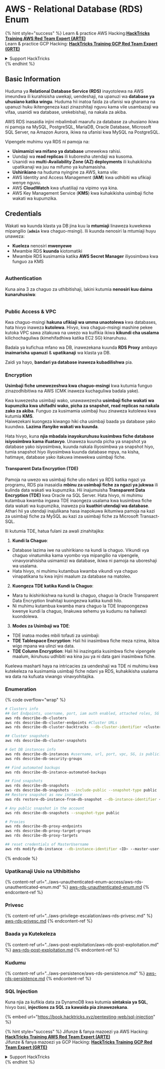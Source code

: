 # AWS - Relational Database (RDS) Enum

{% hint style="success" %}
Learn & practice AWS Hacking:<img src="../../../.gitbook/assets/image (1) (1) (1).png" alt="" data-size="line">[**HackTricks Training AWS Red Team Expert (ARTE)**](https://training.hacktricks.xyz/courses/arte)<img src="../../../.gitbook/assets/image (1) (1) (1).png" alt="" data-size="line">\
Learn & practice GCP Hacking: <img src="../../../.gitbook/assets/image (2).png" alt="" data-size="line">[**HackTricks Training GCP Red Team Expert (GRTE)**<img src="../../../.gitbook/assets/image (2).png" alt="" data-size="line">](https://training.hacktricks.xyz/courses/grte)

<details>

<summary>Support HackTricks</summary>

* Check the [**subscription plans**](https://github.com/sponsors/carlospolop)!
* **Join the** 💬 [**Discord group**](https://discord.gg/hRep4RUj7f) or the [**telegram group**](https://t.me/peass) or **follow** us on **Twitter** 🐦 [**@hacktricks\_live**](https://twitter.com/hacktricks_live)**.**
* **Share hacking tricks by submitting PRs to the** [**HackTricks**](https://github.com/carlospolop/hacktricks) and [**HackTricks Cloud**](https://github.com/carlospolop/hacktricks-cloud) github repos.

</details>
{% endhint %}

## Basic Information

Huduma ya **Relational Database Service (RDS)** inayotolewa na AWS imeundwa ili kurahisisha uwekaji, uendeshaji, na upanuzi wa **database ya uhusiano katika wingu**. Huduma hii inatoa faida za ufanisi wa gharama na upanuzi huku ikitengeneza kazi zinazohitaji nguvu kama vile usambazaji wa vifaa, usanidi wa database, urekebishaji, na nakala za akiba.

AWS RDS inasaidia injini mbalimbali maarufu za database za uhusiano ikiwa ni pamoja na MySQL, PostgreSQL, MariaDB, Oracle Database, Microsoft SQL Server, na Amazon Aurora, ikiwa na ufanisi kwa MySQL na PostgreSQL.

Vipengele muhimu vya RDS ni pamoja na:

* **Usimamizi wa mifano ya database** umewekwa rahisi.
* Uundaji wa **read replicas** ili kuboresha utendaji wa kusoma.
* Usanidi wa **multi-Availability Zone (AZ) deployments** ili kuhakikisha upatikanaji wa juu na mifumo ya kuhamasisha.
* **Ushirikiano** na huduma nyingine za AWS, kama vile:
* AWS Identity and Access Management (**IAM**) kwa udhibiti wa ufikiaji wenye nguvu.
* AWS **CloudWatch** kwa ufuatiliaji na vipimo vya kina.
* AWS Key Management Service (**KMS**) kwa kuhakikisha usimbaji fiche wakati wa kupumzika.

## Credentials

Wakati wa kuunda klasta ya DB jina kuu la **mtumiaji** linaweza kuwekewa mipangilio (**`admin`** kwa chaguo-msingi). Ili kuunda nenosiri la mtumiaji huyu unaweza:

* **Kueleza** nenosiri **mwenyewe**
* Mwambie RDS **kuunda** kiotomatiki
* Mwambie RDS kusimamia katika **AWS Secret Manager** iliyosimbwa kwa funguo za KMS

<figure><img src="../../../.gitbook/assets/image (144).png" alt=""><figcaption></figcaption></figure>

### Authentication

Kuna aina 3 za chaguo za uthibitishaji, lakini kutumia **nenosiri kuu daima kunaruhusiwa**:

<figure><img src="../../../.gitbook/assets/image (227).png" alt=""><figcaption></figcaption></figure>

### Public Access & VPC

Kwa chaguo-msingi **hakuna ufikiaji wa umma unaotolewa** kwa databases, hata hivyo inaweza **kutolewa**. Hivyo, kwa chaguo-msingi mashine pekee kutoka VPC sawa zitakuwa na uwezo wa kuifikia ikiwa **kikundi cha usalama** kilichochaguliwa (kimehifadhiwa katika EC2 SG) kinaruhusu.

Badala ya kufichua mfano wa DB, inawezekana kuunda **RDS Proxy** ambayo **inaimarisha** **upanuzi** & **upatikanaji** wa klasta ya DB.

Zaidi ya hayo, **bandari ya database inaweza kubadilishwa** pia.

### Encryption

**Usimbaji fiche umewezeshwa kwa chaguo-msingi** kwa kutumia funguo zinazodhibitiwa na AWS (CMK inaweza kuchaguliwa badala yake).

Kwa kuwezesha usimbaji wako, unawawezesha **usimbaji fiche wakati wa kupumzika kwa uhifadhi wako, picha za snapshot, read replicas na nakala zako za akiba**. Funguo za kusimamia usimbaji huu zinaweza kutolewa kwa kutumia **KMS**.\
Haiwezekani kuongeza kiwango hiki cha usimbaji baada ya database yako kuundwa. **Lazima ifanyike wakati wa kuunda**.

Hata hivyo, kuna **njia mbadala inayokuruhusu kusimbwa fiche database isiyosimbwa kama ifuatavyo**. Unaweza kuunda picha ya snapshot ya database yako isiyosimbwa, kuunda nakala iliyosimbwa ya snapshot hiyo, tumia snapshot hiyo iliyosimbwa kuunda database mpya, na kisha, hatimaye, database yako itakuwa imewekwa usimbaji fiche.

#### Transparent Data Encryption (TDE)

Pamoja na uwezo wa usimbaji fiche ulio ndani ya RDS katika ngazi ya programu, RDS pia inasaidia **mbinu za usimbaji fiche za ngazi ya jukwaa** ili kulinda data wakati wa kupumzika. Hii inajumuisha **Transparent Data Encryption (TDE)** kwa Oracle na SQL Server. Hata hivyo, ni muhimu kutambua kwamba ingawa TDE inaongeza usalama kwa kusimbwa fiche data wakati wa kupumzika, inaweza pia **kuathiri utendaji wa database**. Athari hii ya utendaji inajulikana hasa inapokuwa ikitumiwa pamoja na kazi za usimbaji fiche za MySQL au kazi za usimbaji fiche za Microsoft Transact-SQL.

Ili kutumia TDE, hatua fulani za awali zinahitajika:

1. **Kundi la Chaguo**:
* Database lazima iwe na ushirikiano na kundi la chaguo. Vikundi vya chaguo vinatumika kama vyombo vya mipangilio na vipengele, vinavyorahisisha usimamizi wa database, ikiwa ni pamoja na uboreshaji wa usalama.
* Hata hivyo, ni muhimu kutambua kwamba vikundi vya chaguo vinapatikana tu kwa injini maalum za database na matoleo.
2. **Kuongeza TDE katika Kundi la Chaguo**:
* Mara tu ikishirikishwa na kundi la chaguo, chaguo la Oracle Transparent Data Encryption linahitaji kuongezwa katika kundi hilo.
* Ni muhimu kutambua kwamba mara chaguo la TDE linapoongezwa kwenye kundi la chaguo, linakuwa sehemu ya kudumu na haliwezi kuondolewa.
3. **Modes za Usimbaji wa TDE**:
* TDE inatoa modes mbili tofauti za usimbaji:
* **TDE Tablespace Encryption**: Hali hii inasimbwa fiche meza nzima, ikitoa wigo mpana wa ulinzi wa data.
* **TDE Column Encryption**: Hali hii inazingatia kusimbwa fiche vipengele maalum, ikiruhusu udhibiti wa kina juu ya ni data gani inasimbwa fiche.

Kuelewa masharti haya na intricacies za uendeshaji wa TDE ni muhimu kwa kutekeleza na kusimamia usimbaji fiche ndani ya RDS, kuhakikisha usalama wa data na kufuata viwango vinavyohitajika.

### Enumeration

{% code overflow="wrap" %}
```bash
# Clusters info
## Get Endpoints, username, port, iam auth enabled, attached roles, SG
aws rds describe-db-clusters
aws rds describe-db-cluster-endpoints #Cluster URLs
aws rds describe-db-cluster-backtracks --db-cluster-identifier <cluster-name>

## Cluster snapshots
aws rds describe-db-cluster-snapshots

# Get DB instances info
aws rds describe-db-instances #username, url, port, vpc, SG, is public?
aws rds describe-db-security-groups

## Find automated backups
aws rds describe-db-instance-automated-backups

## Find snapshots
aws rds describe-db-snapshots
aws rds describe-db-snapshots --include-public --snapshot-type public
## Restore snapshot as new instance
aws rds restore-db-instance-from-db-snapshot --db-instance-identifier <ID> --db-snapshot-identifier <ID> --availability-zone us-west-2a

# Any public snapshot in the account
aws rds describe-db-snapshots --snapshot-type public

# Proxies
aws rds describe-db-proxy-endpoints
aws rds describe-db-proxy-target-groups
aws rds describe-db-proxy-targets

## reset credentials of MasterUsername
aws rds modify-db-instance --db-instance-identifier <ID> --master-user-password <NewPassword> --apply-immediately
```
{% endcode %}

### Upatikanaji Usio na Uthibitisho

{% content-ref url="../aws-unauthenticated-enum-access/aws-rds-unauthenticated-enum.md" %}
[aws-rds-unauthenticated-enum.md](../aws-unauthenticated-enum-access/aws-rds-unauthenticated-enum.md)
{% endcontent-ref %}

### Privesc

{% content-ref url="../aws-privilege-escalation/aws-rds-privesc.md" %}
[aws-rds-privesc.md](../aws-privilege-escalation/aws-rds-privesc.md)
{% endcontent-ref %}

### Baada ya Kutekeleza

{% content-ref url="../aws-post-exploitation/aws-rds-post-exploitation.md" %}
[aws-rds-post-exploitation.md](../aws-post-exploitation/aws-rds-post-exploitation.md)
{% endcontent-ref %}

### Kudumu

{% content-ref url="../aws-persistence/aws-rds-persistence.md" %}
[aws-rds-persistence.md](../aws-persistence/aws-rds-persistence.md)
{% endcontent-ref %}

### SQL Injection

Kuna njia za kufikia data za DynamoDB kwa kutumia **sintaksia ya SQL**, hivyo basi, **injections za SQL za kawaida pia zinawezekana**.

{% embed url="https://book.hacktricks.xyz/pentesting-web/sql-injection" %}

{% hint style="success" %}
Jifunze & fanya mazoezi ya AWS Hacking:<img src="../../../.gitbook/assets/image (1) (1) (1).png" alt="" data-size="line">[**HackTricks Training AWS Red Team Expert (ARTE)**](https://training.hacktricks.xyz/courses/arte)<img src="../../../.gitbook/assets/image (1) (1) (1).png" alt="" data-size="line">\
Jifunze & fanya mazoezi ya GCP Hacking: <img src="../../../.gitbook/assets/image (2).png" alt="" data-size="line">[**HackTricks Training GCP Red Team Expert (GRTE)**<img src="../../../.gitbook/assets/image (2).png" alt="" data-size="line">](https://training.hacktricks.xyz/courses/grte)

<details>

<summary>Support HackTricks</summary>

* Angalia [**mpango wa usajili**](https://github.com/sponsors/carlospolop)!
* **Jiunge na** 💬 [**kikundi cha Discord**](https://discord.gg/hRep4RUj7f) au [**kikundi cha telegram**](https://t.me/peass) au **fuata** sisi kwenye **Twitter** 🐦 [**@hacktricks\_live**](https://twitter.com/hacktricks_live)**.**
* **Shiriki mbinu za udukuzi kwa kuwasilisha PRs kwa** [**HackTricks**](https://github.com/carlospolop/hacktricks) na [**HackTricks Cloud**](https://github.com/carlospolop/hacktricks-cloud) repos za github.

</details>
{% endhint %}
